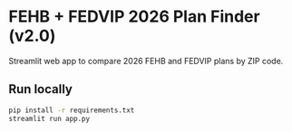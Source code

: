 # FEHB + FEDVIP 2026 Plan Finder (v2.0)

Streamlit web app to compare 2026 FEHB and FEDVIP plans by ZIP code.

## Run locally
```bash
pip install -r requirements.txt
streamlit run app.py

